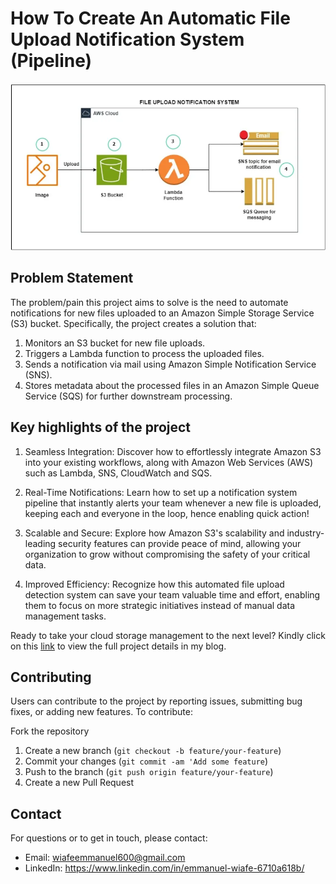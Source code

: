 # How To Create An Automatic File Upload Notification System (Pipeline)

![System Architecture](https://github.com/TheWiafe/Automatic-File-Upload-Notification-System-Pipeline-/blob/main/System%20Architecture.png)

## Problem Statement

The problem/pain this project aims to solve is the need to automate notifications for new files uploaded to an Amazon Simple Storage Service (S3) bucket. Specifically, the project creates a solution that:

1. Monitors an S3 bucket for new file uploads.
2. Triggers a Lambda function to process the uploaded files.
3. Sends a notification via mail using Amazon Simple Notification Service (SNS).
4. Stores metadata about the processed files in an Amazon Simple Queue Service (SQS) for further downstream processing. 

## Key highlights of the project

1. Seamless Integration: Discover how to effortlessly integrate Amazon S3 into your existing workflows, along with Amazon Web Services (AWS) such as Lambda, SNS, CloudWatch and SQS.

2. Real-Time Notifications: Learn how to set up a notification system pipeline that instantly alerts your team whenever a new file is uploaded, keeping each and everyone in the loop, hence enabling quick action!

3. Scalable and Secure: Explore how Amazon S3's scalability and industry-leading security features can provide peace of mind, allowing your organization to grow without compromising the safety of your critical data. 

4. Improved Efficiency: Recognize how this automated file upload detection system can save your team valuable time and effort, enabling them to focus on more strategic initiatives instead of manual data management tasks.
   
Ready to take your cloud storage management to the next level? Kindly click on this [link](https://medium.com/@wiafeemmanuel600/how-to-create-an-automatic-file-upload-notification-system-pipeline-cef4033bfa6c) to view the full project details in my blog.  

## Contributing
Users can contribute to the project by reporting issues, submitting bug fixes, or adding new features. To contribute:

Fork the repository
1. Create a new branch (`git checkout -b feature/your-feature`)
2. Commit your changes (`git commit -am 'Add some feature`)
3. Push to the branch (`git push origin feature/your-feature`)
4. Create a new Pull Request

## Contact
For questions or to get in touch, please contact:

- Email: wiafeemmanuel600@gmail.com
- LinkedIn: https://www.linkedin.com/in/emmanuel-wiafe-6710a618b/
